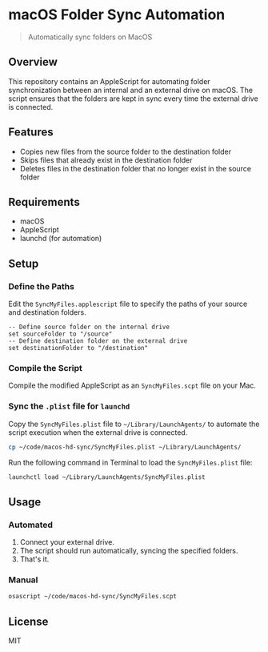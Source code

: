 # macOS Folder Sync Automation

> Automatically sync folders on MacOS

## Overview

This repository contains an AppleScript for automating folder synchronization between an internal and an external drive on macOS. The script ensures that the folders are kept in sync every time the external drive is connected.

## Features

- Copies new files from the source folder to the destination folder
- Skips files that already exist in the destination folder
- Deletes files in the destination folder that no longer exist in the source folder

## Requirements

- macOS
- AppleScript
- launchd (for automation)

## Setup

### Define the Paths

Edit the `SyncMyFiles.applescript` file to specify the paths of your source and destination folders.

```applescript
-- Define source folder on the internal drive
set sourceFolder to "/source"
-- Define destination folder on the external drive
set destinationFolder to "/destination"
```

### Compile the Script

Compile the modified AppleScript as an `SyncMyFiles.scpt` file on your Mac.

### Sync the `.plist` file for `launchd`

Copy the `SyncMyFiles.plist` file to `~/Library/LaunchAgents/` to automate the script execution when the external drive is connected.

```bash
cp ~/code/macos-hd-sync/SyncMyFiles.plist ~/Library/LaunchAgents/
```

Run the following command in Terminal to load the `SyncMyFiles.plist` file:

```bash
launchctl load ~/Library/LaunchAgents/SyncMyFiles.plist
```

## Usage

### Automated

1. Connect your external drive.
2. The script should run automatically, syncing the specified folders.
3. That's it.

### Manual

```bash
osascript ~/code/macos-hd-sync/SyncMyFiles.scpt
```

## License

MIT

